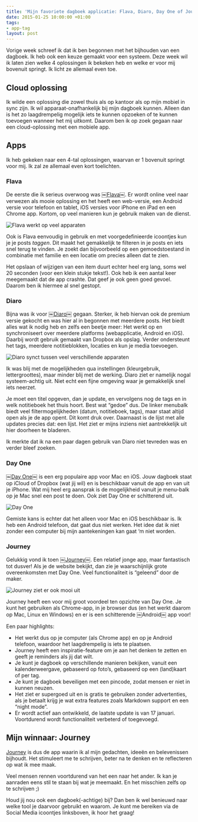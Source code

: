 ```yaml
---
title: 'Mijn favoriete dagboek applicatie: Flava, Diaro, Day One of Journey?'
date: 2015-01-25 10:00:00 +01:00
tags:
- app-tag
layout: post
---
```


Vorige week schreef ik dat ik ben begonnen met het bijhouden van een dagboek. Ik heb ook een keuze gemaakt voor een systeem. Deze week wil ik laten zien welke 4 oplossingen ik bekeken heb en welke er voor mij bovenuit springt. Ik licht ze allemaal even toe.

## Cloud oplossing
Ik wilde een oplossing die zowel thuis als op kantoor als op mijn mobiel in sync zijn. Ik wil apparaat-onafhankelijk bij mijn dagboek kunnen. Alleen dan is het zo laagdrempelig mogelijk iets te kunnen opzoeken of te kunnen toevoegen wanneer het mij uitkomt. Daarom ben ik op zoek gegaan naar een cloud-oplossing met een mobiele app.

## Apps
Ik heb gekeken naar een 4-tal oplossingen, waarvan er 1 bovenuit springt voor mij. Ik zal ze allemaal even kort toelichten.

### Flava
De eerste die ik serieus overwoog was ￼[Flava](https://www.takeflava.com/)￼. Er wordt online veel naar verwezen als mooie oplossing en het heeft een web-versie, een Android versie voor telefoon en tablet, iOS versies voor iPhone en iPad en een Chrome app. Kortom, op veel manieren kun je gebruik maken van de dienst.

![Flava werkt op veel apparaten](https://d41wmtjlkb5tr.cloudfront.net/img/main/index_img_w_01.png)

Ook is Flava eenvoudig in gebruik en met voorgedefinieerde icoontjes kun je je posts *taggen*. Dit maakt het gemakkelijk te filteren in je posts en iets snel terug te vinden. Je zoekt dan bijvoorbeeld op een gemoedstoestand in combinatie met familie en een locatie om precies alleen dat te zien.

Het opslaan of wijzigen van een item duurt echter heel erg lang, soms wel 20 seconden (voor een klein stukje tekst!). Ook heb ik een aantal keer meegemaakt dat de app crashte. Dat geef je ook geen goed gevoel. Daarom ben ik hiermee al snel gestopt.

### Diaro
Bijna was ik voor ￼[Diaro](http://diaroapp.com/)￼ gegaan. Sterker, ik heb hiervan ook de premium versie gekocht en was hier al in begonnen met meerdere posts. Het biedt alles wat ik nodig heb en zelfs een beetje meer: Het werkt op en synchroniseert over meerdere platforms (webapplicatie, Android en iOS). Daarbij wordt gebruik gemaakt van Dropbox als opslag. Verder ondersteunt het tags, meerdere notitieblokken, locaties en kun je media toevoegen.

![Diaro synct tussen veel verschillende apparaten](https://diaroapp.com/assets/landing/images/sync.png)

Ik was blij met de mogelijkheden qua instellingen (kleurgebruik, lettergroottes), maar minder blij met de werking. Diaro ziet er namelijk nogal systeem-achtig uit. Niet echt een fijne omgeving waar je gemakkelijk snel iets neerzet.

Je moet een titel opgeven, dan je update, en vervolgens nog de tags en in welk notitieboek het thuis hoort. Best wat “gedoe” dus. De linker menubalk biedt veel filtermogelijkheden (datum, notitieboek, tags), maar staat altijd open als je de app opent. Dit komt druk over. Daarnaast is de lijst met alle updates precies dat: een lijst. Het ziet er mijns inziens niet aantrekkelijk uit hier doorheen te bladeren.

Ik merkte dat ik na een paar dagen gebruik van Diaro niet tevreden was en verder bleef zoeken.

### Day One
￼[Day One￼](http://dayoneapp.com/) is een erg populaire app voor Mac en iOS. Jouw dagboek staat op iCloud of Dropbox (wat jij wil) en is beschikbaar vanuit de app en van uit je iPhone. Wat mij heel erg aansprak is de mogelijkheid vanuit je menu-balk op je Mac snel een post te doen. Ook ziet Day One er schitterend uit.

![Day One](https://dayoneapp.com/static/41c5314547667c8efb48ced92d89fc70/edb46/intro-devices%402x.jpg)

Gemiste kans is echter dat het alleen voor Mac en iOS beschikbaar is. Ik heb een Android telefoon, dat gaat dus niet werken. Het idee dat ik niet zonder een computer bij mijn aantekeningen kan gaat ‘m niet worden.

### Journey
Gelukkig vond ik toen ￼[Journey](http://2appstudio.com/journey/)￼. Een relatief jonge app, maar fantastisch tot dusver! Als je de website bekijkt, dan zie je waarschijnlijk grote overeenkomsten met Day One. Veel functionaliteit is “geleend” door de maker.

![Journey ziet er ook mooi uit](https://journey.cloud/assets/home/devices-de68988b9b64a4f92101a8cc8b111971aa258d878408cec0756ddc0f02ffe0c8.png)

Journey heeft een voor mij groot voordeel ten opzichte van Day One. Je kunt het gebruiken als Chrome-app, in je browser dus (en het werkt daarom op Mac, Linux en Windows) en er is een schitterende ￼Android￼ app voor!

Een paar highlights:

* Het werkt dus op je computer (als Chrome app) en op je Android telefoon, waardoor het laagdrempelig is iets te plaatsen.
* Journey heeft een inspiratie-feature om je aan het denken te zetten en geeft je reminders als jij dat wilt.
* Je kunt je dagboek op verschillende manieren bekijken, vanuit een kalenderweergave, gebaseerd op foto’s, gebaseerd op een (land)kaart of per tag.
* Je kunt je dagboek beveiligen met een pincode, zodat mensen er niet in kunnen neuzen.
* Het ziet er supergoed uit en is gratis te gebruiken zonder advertenties, als je betaalt krijg je wat extra features zoals Markdown support en een “night mode”. 
* Er wordt actief aan ontwikkeld, de laatste update is van 17 januari. Voortdurend wordt functionaliteit verbeterd of toegevoegd.

## Mijn winnaar: Journey
[Journey](http://2appstudio.com/journey/) is dus de app waarin ik al mijn gedachten, ideeën en belevenissen bijhoudt. Het stimuleert me te schrijven, beter na te denken en te reflecteren op wat ik mee maak.

Veel mensen rennen voortdurend van het een naar het ander. Ik kan je aanraden eens stil te staan bij wat je meemaakt. En het misschien zelfs op te schrijven ;)

Houd jij nou ook een dagboek(-achtige) bij? Dan ben ik wel benieuwd naar welke tool je daarvoor gebruikt en waarom. Je kunt me bereiken via de Social Media icoontjes linksboven, ik hoor het graag!
